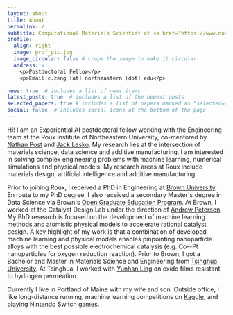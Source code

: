 ```yaml
---
layout: about
title: About
permalink: /
subtitle: Computational Materials Scientist at <a href="https://www.northeastern.edu/">Northeastern University</a>.
profile:
  align: right
  image: prof_pic.jpg
  image_circular: false # crops the image to make it circular
  address: >
    <p>Postdoctoral Fellow</p>
    <p>Email:c.zeng [at] northeastern [dot] edu</p>

news: true  # includes a list of news items
latest_posts: true  # includes a list of the newest posts
selected_papers: true # includes a list of papers marked as "selected={true}"
social: false  # includes social icons at the bottom of the page
---
```


Hi! I am an Experiential AI postdoctoral fellow working with the Engineering team at the Roux institute of Northeastern University, co-mentored by <a href='https://roux.northeastern.edu/people/nathan-post/'>Nathan Post</a> and <a href='https://roux.northeastern.edu/people/jack-lesko/'>Jack Lesko</a>. My research lies at the intersection of materials science, data science and additive manufacturing. I am interested in solving complex engineering problems with machine learning, numerical simulations and physical models. My research areas at Roux include materials design, artificial intelligence and additive manufacturing.

Prior to joining Roux, I received a PhD in Engineering at <a href='https://www.brown.edu/'>Brown University</a>.  En route to my PhD degree, I also received a secondary Master's degree in Data Science via Brown's <a href='https://graduateschool.brown.edu/academics-research/distinctive-opportunities/open-graduate-education'>Open Graduate Education Program</a>. At Brown, I worked at the Catalyst Design Lab under the direction of <a href='https://engineering.brown.edu/people/andrew-peterson'>Andrew Peterson</a>. My PhD research is focused on the development of machine learning methods and atomistic physical models to accelerate rational catalyst design. A key highlight of my work is that a combination of developed machine learning and physical models enables pinpointing nanoparticle alloys with the best possible electrochemical catalysis (e.g. Co--Pt nanoparticles for oxygen reduction reaction). Prior to Brown, I got a Bachelor and Master in Materials Science and Engineering from <a href='https://www.tsinghua.edu.cn/en/'>Tsinghua University</a>. At Tsinghua, I worked with <a href='https://www.researchgate.net/profile/Yunhan-Ling-2'>Yunhan Ling</a> on oxide films resistant to hydrogen permeation.

Currently I live in Portland of Maine with my wife and son. Outside office, I like long-distance running, machine learning competitions on <a href='https://www.kaggle.com/'>Kaggle</a>, and playing Nintendo Switch games.
